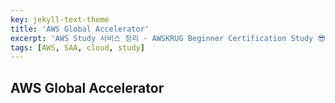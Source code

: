 ```yaml
---
key: jekyll-text-theme
title: 'AWS Global Accelerator'
excerpt: 'AWS Study 서비스 정리 - AWSKRUG Beginner Certification Study 😎'
tags: [AWS, SAA, cloud, study] 
---
```


## AWS Global Accelerator